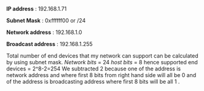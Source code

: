 ﻿
**IP address** : 192.168.1.71

**Subnet Mask** : 0xffffff00 or /24

**Network address** : 192.168.1.0

**Broadcast address** : 192.168.1.255


Total number of end devices that my network can support can be calculated by using
subnet mask.
*Network bits* = 24
*host bits* = 8
hence supported end devices = 2^8-2=254
We subtracted 2 because one of the address is network address and where first 8
bits from right hand side will all be 0 and of the address is broadcasting address
where first 8 bits will be all 1 .


